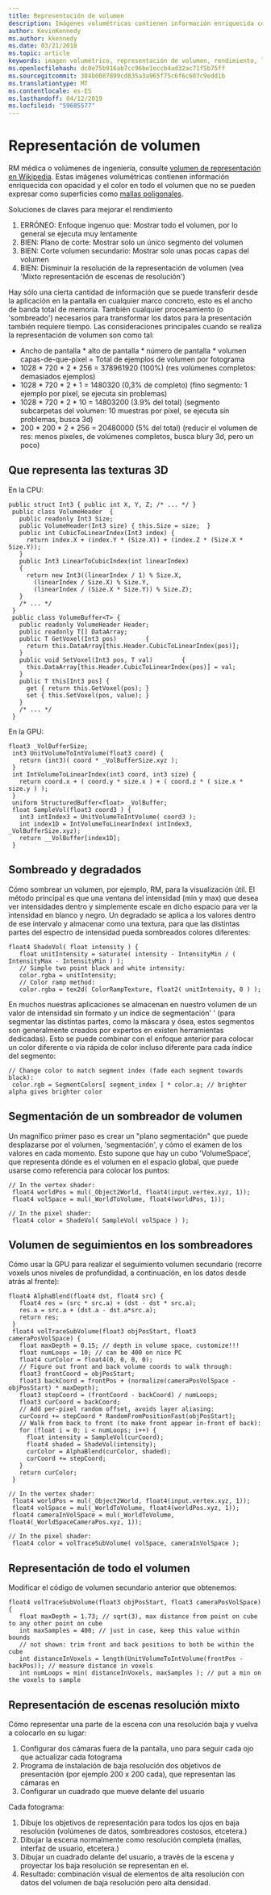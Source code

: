 ```yaml
---
title: Representación de volumen
description: Imágenes volumétricas contienen información enriquecida con opacidad y el color en todo el volumen que no se pueden expresar fácilmente como superficies. Obtenga información sobre cómo representar eficazmente volumétricas imágenes dentro de Windows Mixed Reality.
author: KevinKennedy
ms.author: kkennedy
ms.date: 03/21/2018
ms.topic: article
keywords: imagen volumétrico, representación de volumen, rendimiento, la realidad mixta
ms.openlocfilehash: dc0e75b916ab7cc96be1eccb4ad32ac71f5b75ff
ms.sourcegitcommit: 384b0087899cd835a3a965f75c6f6c607c9edd1b
ms.translationtype: MT
ms.contentlocale: es-ES
ms.lasthandoff: 04/12/2019
ms.locfileid: "59605577"
---
```

# <a name="volume-rendering"></a>Representación de volumen

RM médica o volúmenes de ingeniería, consulte [volumen de representación en Wikipedia](https://en.wikipedia.org/wiki/Volume_rendering). Estas imágenes volumétricas contienen información enriquecida con opacidad y el color en todo el volumen que no se pueden expresar como superficies como [mallas poligonales](https://en.wikipedia.org/wiki/Polygon_mesh).

Soluciones de claves para mejorar el rendimiento
1. ERRÓNEO: Enfoque ingenuo que: Mostrar todo el volumen, por lo general se ejecuta muy lentamente
2. BIEN: Plano de corte: Mostrar solo un único segmento del volumen
3. BIEN: Corte volumen secundario: Mostrar solo unas pocas capas del volumen
4. BIEN: Disminuir la resolución de la representación de volumen (vea 'Mixto representación de escenas de resolución')

Hay sólo una cierta cantidad de información que se puede transferir desde la aplicación en la pantalla en cualquier marco concreto, esto es el ancho de banda total de memoria. También cualquier procesamiento (o 'sombreado') necesarios para transformar los datos para la presentación también requiere tiempo. Las consideraciones principales cuando se realiza la representación de volumen son como tal:
* Ancho de pantalla * alto de pantalla * número de pantalla * volumen capas-de-que-píxel = Total de ejemplos de volumen por fotograma
* 1028 * 720 * 2 * 256 = 378961920 (100%) (res volúmenes completos: demasiados ejemplos)
* 1028 * 720 * 2 * 1 = 1480320 (0,3% de completo) (fino segmento: 1 ejemplo por píxel, se ejecuta sin problemas)
* 1028 * 720 * 2 * 10 = 14803200 (3.9% del total) (segmento subcarpetas del volumen: 10 muestras por píxel, se ejecuta sin problemas, busca 3d)
* 200 * 200 * 2 * 256 = 20480000 (5% del total) (reducir el volumen de res: menos píxeles, de volúmenes completos, busca blury 3d, pero un poco)

## <a name="representing-3d-textures"></a>Que representa las texturas 3D

En la CPU:

```
public struct Int3 { public int X, Y, Z; /* ... */ }
 public class VolumeHeader  {
   public readonly Int3 Size;
   public VolumeHeader(Int3 size) { this.Size = size;  }
   public int CubicToLinearIndex(Int3 index) {
     return index.X + (index.Y * (Size.X)) + (index.Z * (Size.X * Size.Y));
   }
   public Int3 LinearToCubicIndex(int linearIndex)
   {
     return new Int3((linearIndex / 1) % Size.X,
       (linearIndex / Size.X) % Size.Y,
       (linearIndex / (Size.X * Size.Y)) % Size.Z);
   }
   /* ... */
 }
 public class VolumeBuffer<T> {
   public readonly VolumeHeader Header;
   public readonly T[] DataArray;
   public T GetVoxel(Int3 pos)        {
     return this.DataArray[this.Header.CubicToLinearIndex(pos)];
   }
   public void SetVoxel(Int3 pos, T val)        {
     this.DataArray[this.Header.CubicToLinearIndex(pos)] = val;
   }
   public T this[Int3 pos] {
     get { return this.GetVoxel(pos); }
     set { this.SetVoxel(pos, value); }
   }
   /* ... */
 }
```

En la GPU:

```
float3 _VolBufferSize;
 int3 UnitVolumeToIntVolume(float3 coord) {
   return (int3)( coord * _VolBufferSize.xyz );
 }
 int IntVolumeToLinearIndex(int3 coord, int3 size) {
   return coord.x + ( coord.y * size.x ) + ( coord.z * ( size.x * size.y ) );
 }
 uniform StructuredBuffer<float> _VolBuffer;
 float SampleVol(float3 coord3 ) {
   int3 intIndex3 = UnitVolumeToIntVolume( coord3 );
   int index1D = IntVolumeToLinearIndex( intIndex3, _VolBufferSize.xyz);
   return __VolBuffer[index1D];
 }
```

## <a name="shading-and-gradients"></a>Sombreado y degradados

Cómo sombrear un volumen, por ejemplo, RM, para la visualización útil. El método principal es que una ventana del intensidad (min y max) que desea ver intensidades dentro y simplemente escale en dicho espacio para ver la intensidad en blanco y negro. Un degradado se aplica a los valores dentro de ese intervalo y almacenar como una textura, para que las distintas partes del espectro de intensidad pueda sombreados colores diferentes:

```
float4 ShadeVol( float intensity ) {
   float unitIntensity = saturate( intensity - IntensityMin / ( IntensityMax - IntensityMin ) );
   // Simple two point black and white intensity:
   color.rgba = unitIntensity;
   // Color ramp method:
   color.rgba = tex2d( ColorRampTexture, float2( unitIntensity, 0 ) );
```

En muchos nuestras aplicaciones se almacenan en nuestro volumen de un valor de intensidad sin formato y un índice de segmentación' ' (para segmentar las distintas partes, como la máscara y ósea, estos segmentos son generalmente creados por expertos en existen herramientas dedicadas). Esto se puede combinar con el enfoque anterior para colocar un color diferente o vía rápida de color incluso diferente para cada índice del segmento:

```
// Change color to match segment index (fade each segment towards black):
 color.rgb = SegmentColors[ segment_index ] * color.a; // brighter alpha gives brighter color
```

## <a name="volume-slicing-in-a-shader"></a>Segmentación de un sombreador de volumen

Un magnífico primer paso es crear un "plano segmentación" que puede desplazarse por el volumen, 'segmentación', y cómo el examen de los valores en cada momento. Esto supone que hay un cubo 'VolumeSpace', que representa dónde es el volumen en el espacio global, que puede usarse como referencia para colocar los puntos:

```
// In the vertex shader:
 float4 worldPos = mul(_Object2World, float4(input.vertex.xyz, 1));
 float4 volSpace = mul(_WorldToVolume, float4(worldPos, 1));
```

```
// In the pixel shader:
 float4 color = ShadeVol( SampleVol( volSpace ) );
```

## <a name="volume-tracing-in-shaders"></a>Volumen de seguimientos en los sombreadores

Cómo usar la GPU para realizar el seguimiento volumen secundario (recorre voxels unos niveles de profundidad, a continuación, en los datos desde atrás al frente):

```
float4 AlphaBlend(float4 dst, float4 src) {
   float4 res = (src * src.a) + (dst - dst * src.a);
   res.a = src.a + (dst.a - dst.a*src.a);
   return res;
 }
 float4 volTraceSubVolume(float3 objPosStart, float3 cameraPosVolSpace) {
   float maxDepth = 0.15; // depth in volume space, customize!!!
   float numLoops = 10; // can be 400 on nice PC
   float4 curColor = float4(0, 0, 0, 0);
   // Figure out front and back volume coords to walk through:
   float3 frontCoord = objPosStart;
   float3 backCoord = frontPos + (normalize(cameraPosVolSpace - objPosStart) * maxDepth);
   float3 stepCoord = (frontCoord - backCoord) / numLoops;
   float3 curCoord = backCoord;
   // Add per-pixel random offset, avoids layer aliasing:
   curCoord += stepCoord * RandomFromPositionFast(objPosStart);
   // Walk from back to front (to make front appear in-front of back):
   for (float i = 0; i < numLoops; i++) {
     float intensity = SampleVol(curCoord);
     float4 shaded = ShadeVol(intensity);
     curColor = AlphaBlend(curColor, shaded);
     curCoord += stepCoord;
   }
   return curColor;
 }
```

```
// In the vertex shader:
 float4 worldPos = mul(_Object2World, float4(input.vertex.xyz, 1));
 float4 volSpace = mul(_WorldToVolume, float4(worldPos.xyz, 1));
 float4 cameraInVolSpace = mul(_WorldToVolume, float4(_WorldSpaceCameraPos.xyz, 1));
```

```
// In the pixel shader:
 float4 color = volTraceSubVolume( volSpace, cameraInVolSpace );
```

## <a name="whole-volume-rendering"></a>Representación de todo el volumen

Modificar el código de volumen secundario anterior que obtenemos:

```
float4 volTraceSubVolume(float3 objPosStart, float3 cameraPosVolSpace) {
   float maxDepth = 1.73; // sqrt(3), max distance from point on cube to any other point on cube
   int maxSamples = 400; // just in case, keep this value within bounds
   // not shown: trim front and back positions to both be within the cube
   int distanceInVoxels = length(UnitVolumeToIntVolume(frontPos - backPos)); // measure distance in voxels
   int numLoops = min( distanceInVoxels, maxSamples ); // put a min on the voxels to sample
```

## <a name="mixed-resolution-scene-rendering"></a>Representación de escenas resolución mixto

Cómo representar una parte de la escena con una resolución baja y vuelva a colocarlo en su lugar:
1. Configurar dos cámaras fuera de la pantalla, uno para seguir cada ojo que actualizar cada fotograma
2. Programa de instalación de baja resolución dos objetivos de presentación (por ejemplo 200 x 200 cada), que representan las cámaras en
3. Configurar un cuadrado que mueve delante del usuario

Cada fotograma:
1. Dibuje los objetivos de representación para todos los ojos en baja resolución (volúmenes de datos, sombreadores costosos, etcetera.)
2. Dibujar la escena normalmente como resolución completa (mallas, interfaz de usuario, etcetera.)
3. Dibujar un cuadrado delante del usuario, a través de la escena y proyectar los baja resolución se representan en el.
4. Resultado: combinación visual de elementos de alta resolución con datos del volumen de baja resolución pero alta densidad.
